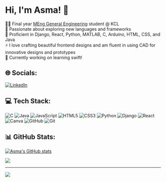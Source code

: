 # Hi, I'm Asma! 👋
👩‍💻 Final year [MEng General Engineering](https://www.kcl.ac.uk/study/undergraduate/courses/general-engineering-meng) student @ KCL <br/>
🔭 Passionate about exploring new languages and frameworks <br/>
🌱 Proficient in Django, React, Python, MATLAB, C, Arduino, HTML, CSS, and Java <br/>
⚡ I love crafting beautiful frontend designs and am fluent in using CAD for innovative designs and prototypes <br/> 
👯 Currently working on learning swift! <br/>

 

## 🌐 Socials:
[![LinkedIn](https://img.shields.io/badge/LinkedIn-%230077B5.svg?logo=linkedin&logoColor=white)](https://linkedin.com/in/https://www.linkedin.com/in/asma-zenagui-77aa04224/) 

## 💻 Tech Stack:
![C](https://img.shields.io/badge/c-%2300599C.svg?style=for-the-badge&logo=c&logoColor=white) ![Java](https://img.shields.io/badge/java-%23ED8B00.svg?style=for-the-badge&logo=openjdk&logoColor=white) ![JavaScript](https://img.shields.io/badge/javascript-%23323330.svg?style=for-the-badge&logo=javascript&logoColor=%23F7DF1E) ![HTML5](https://img.shields.io/badge/html5-%23E34F26.svg?style=for-the-badge&logo=html5&logoColor=white) ![CSS3](https://img.shields.io/badge/css3-%231572B6.svg?style=for-the-badge&logo=css3&logoColor=white) ![Python](https://img.shields.io/badge/python-3670A0?style=for-the-badge&logo=python&logoColor=ffdd54) ![Django](https://img.shields.io/badge/django-%23092E20.svg?style=for-the-badge&logo=django&logoColor=white) ![React](https://img.shields.io/badge/react-%2320232a.svg?style=for-the-badge&logo=react&logoColor=%2361DAFB) ![Canva](https://img.shields.io/badge/Canva-%2300C4CC.svg?style=for-the-badge&logo=Canva&logoColor=white) ![GitHub](https://img.shields.io/badge/github-%23121011.svg?style=for-the-badge&logo=github&logoColor=white) ![Git](https://img.shields.io/badge/git-%23F05033.svg?style=for-the-badge&logo=git&logoColor=white)
## 📊 GitHub Stats:
[![Asma's GitHub stats](https://github-readme-stats.vercel.app/api?username=Azzy4&show_icons=true&theme=radical)](https://github.com/Azzy4/github-readme-stats)<br/>
<!-- ![](https://github-readme-streak-stats.herokuapp.com/?user=Azzy4&theme=dark&hide_border=false)<br/> -->
![](https://github-readme-stats.vercel.app/api/top-langs/?username=Azzy4&theme=dark&hide_border=false&include_all_commits=false&count_private=false&layout=compact)

---
[![](https://visitcount.itsvg.in/api?id=Azzy4&icon=1&color=5)](https://visitcount.itsvg.in)

<!-- Proudly created with GPRM ( https://gprm.itsvg.in ) -->
